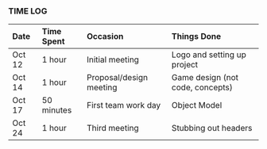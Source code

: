 ### TIME LOG ###

| Date | Time Spent | Occasion | Things Done |
|:-----|:-----------|:---------|:------------|
| Oct 12 | 1 hour | Initial meeting | Logo and setting up project |
| Oct 14 | 1 hour| Proposal/design meeting | Game design (not code, concepts) |
| Oct 17 | 50 minutes | First team work day | Object Model |
| Oct 24 | 1 hour | Third meeting | Stubbing out headers |